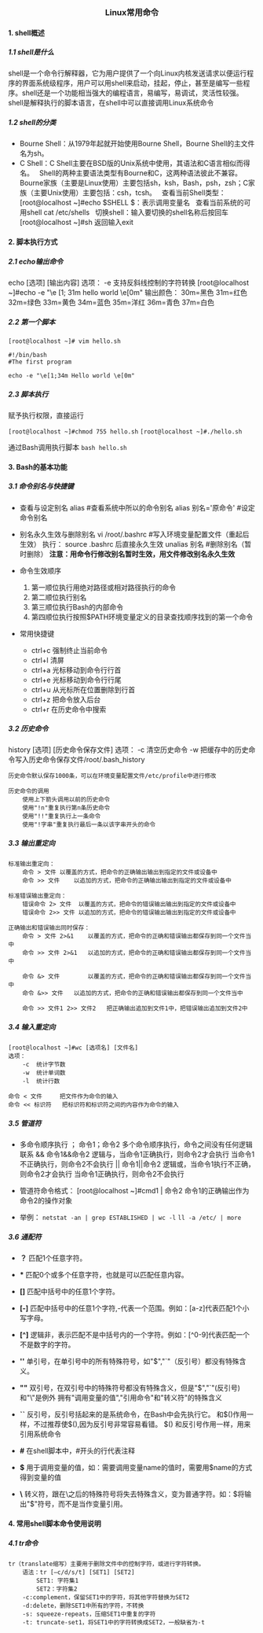 ### <center>Linux常用命令</center>

#### 1. shell概述
##### 1.1 shell是什么
shell是一个命令行解释器，它为用户提供了一个向Linux内核发送请求以便运行程序的界面系统级程序，用户可以用shell来启动，挂起，停止，甚至是编写一些程序。shell还是一个功能相当强大的编程语言，易编写，易调试，灵活性较强。shell是解释执行的脚本语言，在shell中可以直接调用Linux系统命令

##### 1.2 shell的分类
- Bourne Shell：从1979年起就开始使用Bourne Shell，Bourne Shell的主文件名为sh。
- C Shell：C Shell主要在BSD版的Unix系统中使用，其语法和C语言相似而得名。
&nbsp;
Shell的两种主要语法类型有Bourne和C，这两种语法彼此不兼容。Bourne家族（主要是Linux使用）主要包括sh，ksh，Bash，psh，zsh；C家族（主要Unix使用）主要包括：csh，tcsh。
&nbsp;
查看当前Shell类型：
[root@localhost ~]#echo \$SHELL
\$：表示调用变量名
&nbsp;
查看当前系统的可用shell
cat /etc/shells
&nbsp;
切换shell：输入要切换的shell名称后按回车
[root@localhost ~]#sh
返回输入exit

#### 2. 脚本执行方式
##### 2.1 echo输出命令

echo [选项] [输出内容]
选项：
-e	支持反斜线控制的字符转换
[root@localhost ~]#echo -e "\e [1; 31m hello world \e[0m"
输出颜色：
		30m=黑色	31m=红色	32m=绿色	33m=黄色
		34m=蓝色	35m=洋红	36m=青色	37m=白色

##### 2.2 第一个脚本
`[root@localhost ~]# vim hello.sh`

```
#!/bin/bash
#The first program

echo -e "\e[1;34m Hello world \e[0m"
```

##### 2.3 脚本执行
赋予执行权限，直接运行

`[root@localhost ~]#chmod 755 hello.sh`
`[root@localhost ~]#./hello.sh`

通过Bash调用执行脚本
`bash hello.sh`

#### 3. Bash的基本功能
##### 3.1 命令别名与快捷键
- 查看与设定别名
	alias	#查看系统中所以的命令别名
	alias	别名='原命令'	#设定命令别名

- 别名永久生效与删除别名
	vi /root/.bashrc	#写入环境变量配置文件（重起后生效）
	执行： source .bashrc 后直接永久生效
	unalias 别名		#删除别名（暂时删除）
	__注意：用命令行修改别名暂时生效，用文件修改别名永久生效__

- 命令生效顺序
  1. 第一顺位执行用绝对路径或相对路径执行的命令
  2. 第二顺位执行别名
  3. 第三顺位执行Bash的内部命令
  4. 第四顺位执行按照$PATH环境变量定义的目录查找顺序找到的第一个命令

- 常用快捷键
  - ctrl+c	强制终止当前命令
  - ctrl+l	清屏
  - ctrl+a	光标移动到命令行行首
  - ctrl+e	光标移动到命令行行尾
  - ctrl+u	从光标所在位置删除到行首
  - ctrl+z	把命令放入后台
  - ctrl+r	在历史命令中搜索

##### 3.2 历史命令

history [选项] [历史命令保存文件]
	选项：
		-c	清空历史命令
		-w	把缓存中的历史命令写入历史命令保存文件/root/.bash_history

	历史命令默认保存1000条，可以在环境变量配置文件/etc/profile中进行修改

	历史命令的调用
		使用上下箭头调用以前的历史命令
		使用"!n"重复执行第n条历史命令
		使用"!!"重复执行上一条命令
		使用"!字串"重复执行最后一条以该字串开头的命令


##### 3.3 输出重定向

	标准输出重定向：
		命令 > 文件	以覆盖的方式，把命令的正确输出输出到指定的文件或设备中
		命令 >> 文件	以追加的方式，把命令的正确输出输出到指定的文件或设备中

	标准错误输出重定向：
		错误命令 2> 文件	以覆盖的方式，把命令的错误输出输出到指定的文件或设备中
		错误命令 2>> 文件	以追加的方式，把命令的错误输出输出到指定的文件或设备中

	正确输出和错误输出同时保存：
		命令 > 文件 2>&1	以覆盖的方式，把命令的正确和错误输出都保存到同一个文件当中
		命令 >> 文件 2>&1	以追加的方式，把命令的正确和错误输出都保存到同一个文件当中

		命令 &> 文件 		以覆盖的方式，把命令的正确和错误输出都保存到同一个文件当中
		命令 &>> 文件 	以追加的方式，把命令的正确和错误输出都保存到同一个文件当中

		命令 >> 文件1 2>> 文件2	把正确输出追加到文件1中，把错误输出追加到文件2中


##### 3.4 输入重定向

	[root@localhost ~]#wc [选项名] [文件名]
	选项：
		-c	统计字节数
		-w	统计单词数
		-l	统计行数

	命令 < 文件		把文件作为命令的输入
	命令 << 标识符	把标识符和标识符之间的内容作为命令的输入


##### 3.5 管道符

- 多命令顺序执行
；	命令1；命令2	多个命令顺序执行，命令之间没有任何逻辑联系
&&	命令1&&命令2	逻辑与，当命令1正确执行，则命令2才会执行
						当命令1不正确执行，则命令2不会执行
||	命令1||命令2	逻辑或，当命令1执行不正确，则命令2才会执行
						当命令1正确执行，则命令2不会执行

- 管道符命令格式：
[root@localhost ~]#cmd1 | 命令2
命令1的正确输出作为命令2的操作对象

- 举例：
`netstat -an | grep ESTABLISHED | wc -l`
`ll -a /etc/ | more`


##### 3.6 通配符

- __？__
	匹配1个任意字符。

- __*__
	匹配0个或多个任意字符，也就是可以匹配任意内容。

- __[]__
	匹配中括号中的任意1个字符。

- __[-]__
	匹配中括号中的任意1个字符,-代表一个范围。例如：[a-z]代表匹配1个小写字母。

- __[^]__
	逻辑非，表示匹配不是中括号内的一个字符。例如：[^0-9]代表匹配一个不是数字的字符。

- __''__
	单引号，在单引号中的所有特殊符号，如"$","`"（反引号）都没有特殊含义。

- __""__
	双引号，在双引号中的特殊符号都没有特殊含义，但是"$","`"(反引号)和"\\"是例外
拥有"调用变量的值","引用命令"和"转义符"的特殊含义

- __``__
	反引号，反引号括起来的是系统命令，在Bash中会先执行它。
	和\$()作用一样，不过推荐使$(),因为反引号非常容易看错。
	\$()	和反引号作用一样，用来引用系统命令

- __#__
	在shell脚本中，#开头的行代表注释

- __\$__
	用于调用变量的值，如：需要调用变量name的值时，需要用$name的方式得到变量的值

- __\\__
	转义符，跟在\之后的特殊符号将失去特殊含义，变为普通字符。如：\$将输出"$"符号，而不是当作变量引用。


#### 4. 常用shell脚本命令使用说明

##### 4.1 tr命令
```
tr（translate缩写）主要用于删除文件中的控制字符，或进行字符转换。
	语法：tr [–c/d/s/t] [SET1] [SET2]
		SET1: 字符集1
		SET2：字符集2
	-c:complement，保留SET1中的字符，将其他字符替换为SET2
	-d:delete，删除SET1中所有的字符，不转换
	-s: squeeze-repeats，压缩SET1中重复的字符
	-t: truncate-set1，将SET1中的字符转换成SET2，一般缺省为-t
```